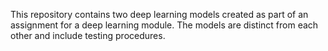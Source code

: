 This repository contains two deep learning models created as part of an assignment for a deep learning module. The models are distinct from each other and include testing procedures.
